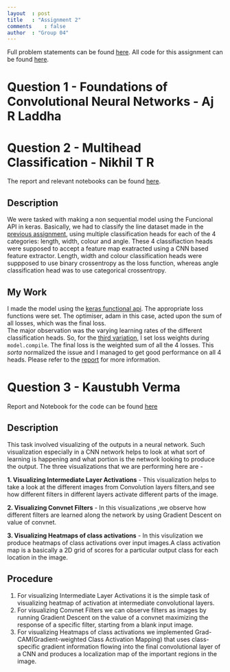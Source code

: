 ```yaml
---
layout	: post
title	: "Assignment 2"
comments	: false
author	: "Group 04"
---
```


Full problem statements can be found [here](https://github.com/42niks/CS671-Deep-Learning-2019/blob/master/Assignments/Assignment_2/CS671_Assignment_2.pdf). All code for this assignment can be found [here](https://github.com/42niks/CS671-Deep-Learning-2019/tree/master/Assignments/Assignment_2).

# Question 1 - Foundations of Convolutional Neural Networks - Aj R Laddha
# Question 2 - Multihead Classification - Nikhil T R
The report and relevant notebooks can be found [here](https://github.com/42niks/CS671-Deep-Learning-2019/tree/master/Assignments/Assignment_2/Q2).

## Description
We were tasked with making a non sequential model using the Funcional API in keras. Basically, we had to classify the line dataset made in the [previous assignment](https://42niks.github.io/CS671-Deep-Learning-2019/2019/Assignment-1/), using multiple classification heads for each of the 4 categories: length, width, colour and angle. These 4 classifiaction heads were supposed to accept a feature map exatracted using a CNN based feature extractor. Length, width and colour classification heads were suppposed to use binary crossentropy as the loss function, whereas angle classification head was to use categorical crossentropy.

## My Work
I made the model using the [keras functional api](https://keras.io/getting-started/functional-api-guide/). The appropriate loss functions were set. The optimiser, adam in this case, acted upon the sum of all losses, which was the final loss.<br>
The major observation was the varying learning rates of the different classification heads. So, for the [third variation](https://github.com/42niks/CS671-Deep-Learning-2019/blob/master/Assignments/Assignment_2/Q2/Q2-v3.ipynb), I set loss weights during `model.compile`. The final loss is the weighted sum of all the 4 losses. This _sorta_ normalized the issue and I managed to get good performance on all 4 heads. Please refer to the [report](https://github.com/42niks/CS671-Deep-Learning-2019/blob/master/Assignments/Assignment_2/Q2/CS671_DL_A2.pdf) for more information.

# Question 3 - Kaustubh Verma

Report and Notebook for the code can be found [here](https://github.com/42niks/CS671-Deep-Learning-2019/tree/master/Assignments/Assignment_2/Q3)

## Description
This task involved visualizing of the outputs in a neural network. Such visualization especially in a CNN network helps to look at what sort of learning is happening and what portion is the network looking to produce the output. The three visualizations that we are performing here are -

**1. Visualizing Intermediate Layer Activations** - This visualization helps to take a look at the
different images from Convolution layers filters,and see how different filters in different layers
activate different parts of the image.

**2. Visualizing Convnet Filters** - In this visualizations ,we observe how different filters are learned
along the network by using Gradient Descent on value of convnet.

**3. Visualizing Heatmaps of class activations** - In this visulization we produce heatmaps of class
activations over input images.A class activation map is a basically a 2D grid of scores for a
particular output class for each location in the image.

## Procedure
1. For visualizing Intermediate Layer Activations it is the simple task of visualizing heatmap of activation at intermediate convolutional layers.
2. For visualizing Convnet Filters we can observe filters as images by running Gradient Descent on the value of
a convnet maximizing the response of a specific filter, starting from a blank input image.
3. For visualizing Heatmaps of class activations we implemented Grad-CAM(Gradient-weighted Class Activation Mapping) that uses class-specific gradient information flowing into the final convolutional layer of a CNN and produces a localization map of the important regions in the image.

